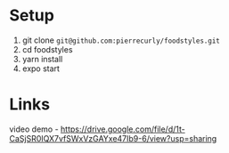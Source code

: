 # Setup
1. git clone `git@github.com:pierrecurly/foodstyles.git`
2. cd foodstyles
3. yarn install
4. expo start

# Links
video demo - https://drive.google.com/file/d/1t-CaSjSR0IQX7vfSWxVzGAYxe47Ib9-6/view?usp=sharing
